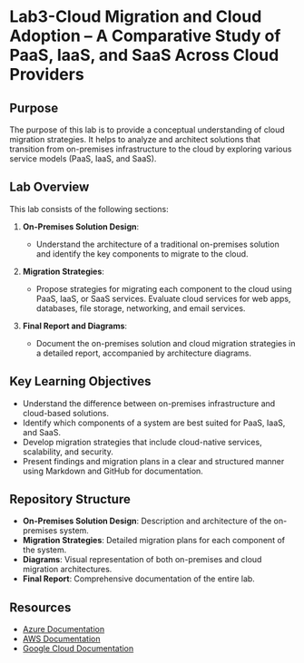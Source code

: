 # Lab3-Cloud Migration and Cloud Adoption – A Comparative Study of PaaS, IaaS, and SaaS Across Cloud Providers

## Purpose
The purpose of this lab is to provide a conceptual understanding of cloud migration strategies. It helps to analyze and architect solutions that transition from on-premises infrastructure to the cloud by exploring various service models (PaaS, IaaS, and SaaS). 


## Lab Overview
This lab consists of the following sections:

1. **On-Premises Solution Design**:
   - Understand the architecture of a traditional on-premises solution and identify the key components to migrate to the cloud.
   
2. **Migration Strategies**:
   - Propose strategies for migrating each component to the cloud using PaaS, IaaS, or SaaS services. Evaluate cloud services for web apps, databases, file storage, networking, and email services.

3. **Final Report and Diagrams**:
   - Document the on-premises solution and cloud migration strategies in a detailed report, accompanied by architecture diagrams.

## Key Learning Objectives
- Understand the difference between on-premises infrastructure and cloud-based solutions.
- Identify which components of a system are best suited for PaaS, IaaS, and SaaS.
- Develop migration strategies that include cloud-native services, scalability, and security.
- Present findings and migration plans in a clear and structured manner using Markdown and GitHub for documentation.

## Repository Structure
- **On-Premises Solution Design**: Description and architecture of the on-premises system.
- **Migration Strategies**: Detailed migration plans for each component of the system.
- **Diagrams**: Visual representation of both on-premises and cloud migration architectures.
- **Final Report**: Comprehensive documentation of the entire lab.



## Resources
- [Azure Documentation](https://docs.microsoft.com/en-us/azure)
- [AWS Documentation](https://docs.aws.amazon.com/)
- [Google Cloud Documentation](https://cloud.google.com/docs)

